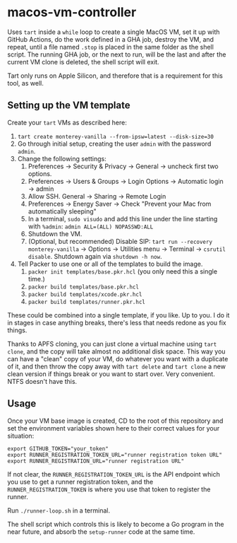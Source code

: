 # macos-vm-controller

Uses `tart` inside a `while` loop to create a single MacOS VM, set it up with
GitHub Actions, do the work defined in a GHA job, destroy the VM, and repeat,
until a file named `.stop` is placed in the same folder as the shell script.
The running GHA job, or the next to run, will be the last and after the current
VM clone is deleted, the shell script will exit. 

Tart only runs on Apple Silicon, and therefore that is a requirement for this
tool, as well.

## Setting up the VM template

Create your `tart` VMs as described here:  

1. `tart create monterey-vanilla --from-ipsw=latest --disk-size=30`
1. Go through initial setup, creating the user `admin` with the password `admin`.
1. Change the following settings:
    1. Preferences → Security & Privacy → General → uncheck first two
       options. 
    1. Preferences → Users & Groups → Login Options → Automatic login →
       admin 
    1. Allow SSH. General → Sharing → Remote Login
    1. Preferences → Energy Saver → Check "Prevent your Mac from automatically 
       sleeping"
    1. In a terminal, `sudo visudo` and add this line under the line starting
       with `%admin`: `admin ALL=(ALL) NOPASSWD:ALL`
    1. Shutdown the VM.
    1. (Optional, but recommended) Disable SIP: `tart run --recovery monterey-vanilla` →
       Options → Utilities menu → Terminal → `csrutil disable`. Shutdown
       again via `shutdown -h now`.
1. Tell Packer to use one or all of the templates to build the image.
    1. `packer init templates/base.pkr.hcl` (you only need this a single time.)
    1. `packer build templates/base.pkr.hcl`
    1. `packer build templates/xcode.pkr.hcl`
    1. `packer build templates/runner.pkr.hcl`
    
These could be combined into a single template, if you like.  Up to you.  I do
it in stages in case anything breaks, there's less that needs redone as you fix
things. 

Thanks to APFS cloning, you can just clone a virtual machine using `tart clone`,
and the copy will take almost no additional disk space. This way you can have a
"clean" copy of your VM, do whatever you want with a duplicate of it, and then
throw the copy away with `tart delete` and `tart clone` a new clean version if
things break or you want to start over.  Very convenient.  NTFS doesn't have
this.

## Usage

Once your VM base image is created, CD to the root of this repository
and set the environment variables shown here to their correct values for your
situation: 

```
export GITHUB_TOKEN="your_token"
export RUNNER_REGISTRATION_TOKEN_URL="runner registration token URL"
export RUNNER_REGISTRATION_URL="runner registration URL"
```

If not clear, the `RUNNER_REGISTRATION_TOKEN_URL` is the API endpoint which you
use to get a runner registration token, and the `RUNNER_REGISTRATION_TOKEN` is
where you use that token to register the runner.

Run `./runner-loop.sh` in a terminal.

The shell script which controls this is likely to become a Go program in the
near future, and absorb the `setup-runner` code at the same time.




